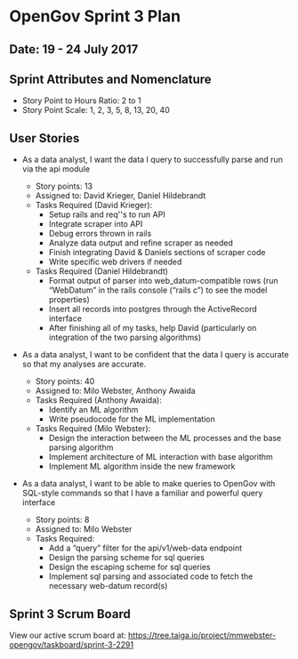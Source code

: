 # OpenGov Sprint 3 Plan

## Date: 19 - 24 July 2017

## Sprint Attributes and Nomenclature

* Story Point to Hours Ratio: 2 to 1
* Story Point Scale: 1, 2, 3, 5, 8, 13, 20, 40

## User Stories
* As a data analyst, I want the data I query to successfully parse and run via the api module
    * Story points: 13
    * Assigned to: David Krieger, Daniel Hildebrandt
    * Tasks Required (David Krieger):
        * Setup rails and req''s to run API
        * Integrate scraper into API
        * Debug errors thrown in rails
        * Analyze data output and refine scraper as needed
        * Finish integrating David & Daniels sections of scraper code
        * Write specific web drivers if needed
    * Tasks Required (Daniel Hildebrandt)
        * Format output of parser into web_datum-compatible rows (run “WebDatum” in the rails console (“rails c”) to see the model properties)
        * Insert all records into postgres through the ActiveRecord interface
        * After finishing all of my tasks, help David (particularly on integration of the two parsing algorithms)

* As a data analyst, I want to be confident that the data I query is accurate so that my analyses are accurate.
    * Story points: 40
    * Assigned to: Milo Webster, Anthony Awaida
    * Tasks Required (Anthony Awaida):
        * Identify an ML algorithm
        * Write pseudocode for the ML implementation
    * Tasks Required (Milo Webster):
        * Design the interaction between the ML processes and the base parsing algorithm
        * Implement architecture of ML interaction with base algorithm
        * Implement ML algorithm inside the new framework

* As a data analyst, I want to be able to make queries to OpenGov with SQL-style commands so that I have a familiar and powerful query interface
    * Story points: 8
    * Assigned to: Milo Webster
    * Tasks Required:
        * Add a “query” filter for the api/v1/web-data endpoint
        * Design the parsing scheme for sql queries
        * Design the escaping scheme for sql queries
        * Implement sql parsing and associated code to fetch the necessary web-datum record(s)

## Sprint 3 Scrum Board
View our active scrum board at: https://tree.taiga.io/project/mmwebster-opengov/taskboard/sprint-3-2291
